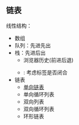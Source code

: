 ## 链表

线性结构：
* 数组
* 队列：先进先出
* 栈：先进后出
  * 浏览器历史(前进后退)
  * <div><p><a></a></p></div>: 考虑标签是否闭合
* 链表
  * [单向链表](https://excalidraw.com/#json=6144232465104896,9xeg4w8ILZ4uXyyw3naIdw)
  * 单向循环列表
  * 双向列表
  * 双向循环列表
  * 环形链表
